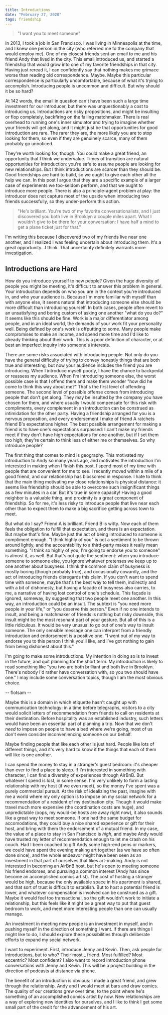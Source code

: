 ```yaml
---
title: Introductions
date: "February 27, 2020"
tags: friendship
---
```

> "I want you to meet someone"

In 2013, I took a job in San Francisco. I was living in Minneapolis at the time, and I knew one person in the city (who referred me to the company that would employ me). One of my closest friends sent an email to me and his friend Andy that lived in the city. This email introduced us, and started a friendship that would grow into one of my favorite friendships in that city.
Having just reread it, I can confidently say that nothing makes me grimace worse than reading old correspondence. Maybe. Maybe this particular correspondence is particularly uncomfortable, because of what it's trying to accomplish. Introducing people is uncommon and difficult. But why should it be so hard? 

At 142 words, the email in question can't have been such a large time investment for our introducer, but there was unquestionably a cost to introducing us. Introductions are risky propositions, and might be insulting or flop completely, backfiring on the failing matchmaker. There is real overhead to running one's inner simulator and trying to imagine whether your friends will get along, and it might just be that opportunities for good introduction are rare. The rarer they are, the more likely you are to stop looking for them, so even if they are genuinely scarce, many of them probably go unnoticed.

They're worth looking for, though.
You could make a great friend, an opportunity that I think we undervalue.
Times of transition are natural opportunities for introduction: you're safe to assume people are looking for new relationships. But I think introductions are scarcer than they should be. Good friendships are hard to build, so we ought to give each other all the help we can. In this post I argue that they are a specific example of a larger case of experiments we too-seldom perform, and that we ought to introduce more people. There is also a principle-agent problem at play: the introducer does not capture most of the upside when introducing two friends successfully, so they under-perform this action.

> "He's brilliant. You're two of my favorite conversationalists, and I just discovered you both live in Brooklyn a couple miles apart. What I wouldn't give to be there for your conversation: I have half a mind to get a plane ticket just for that."

I'm writing this because I discovered two of my friends live near one another, and I realized I was feeling uncertain about introducing them. It's a great opportunity...I think. That uncertainty definitely warrants more investigation.

## Introductions are Hard

How do you introduce yourself to new people? Given the huge diversity of people you might be meeting, it's difficult to answer this problem in general. Your introduction depends on who you are in the context you're introduced in, and who your audience is.
Because I'm more familiar with myself than with anyone else, it seems natural that introducing someone else should be more difficult than introducing yourself. In both cases,
people often revert to an unsatisfying and boring custom of asking one another "what do you do?"
It seems like this should be fine. Work is a major differentiator among people, and in an ideal world, the demands of your work fit your personality well. Being defined by one's work is offputting to some. Many people make compromises to make an income, and spend more time and I'd like to already thinking about their work. This is a poor definition of character, or at best an imperfect inquiry into someone's interests.

There are some risks associated with introducing people. Not only do you have the general difficulty of trying to convey honestly things that are both true and interesting, but now your audience includes the friend you are introducing.
When I introduce myself poorly, I have the chance to backpedal or reassess my audience.
When I'm introducing someone else, the worst possible case is that I offend them and make them wonder "how did he come to think this way about me?" That's the first level of offending someone.
The second level of possible offense comes from introducing people that don't get along.
They may be insulted by the company you have chosen for them, and where usually I would compensate for this risk with compliments, every complement in an introduction can be construed as intimidation for the other party.
Having a friendship arranged for you is a nervous proposition, and every endorsement I make of friend A ratchets friend B's expectations higher.
The best possible arrangement for making a friend is to have one's expectations surpassed: I can't make my friends meet if they don't have high expectations for one another, but if I set them too high, they're certain to think less of either me or themselves.
So why introduce people?

The first thing that comes to mind is geography. This motivated my introduction to Andy so many years ago, and motivates the introduction I'm interested in making when I finish this post. I spend most of my time with people that are convenient for me to see.
I recently moved within a mile of a good friend, and our relationship has blossomed in response.
I hate to think that the main thing motivating my close relationships is physical distance: it seems like friendship should be able to overcome such insignificant things as a few minutes in a car.
But it's true in some capacity! Having a good neighbor is a valuable thing, and proximity is a great component of friendship.
So for me, it's less risky to introduce people that live near each other than to expect them to make a big sacrifice getting across town to meet.

But what do I say? Friend A is brilliant. Friend B is witty. Now each of them feels the obligation to fulfill that expectation, and there is an expectation.
But maybe that's fine.
Maybe just the act of being introduced to someone is compliment enough.
"I think highly of you" is not a sentiment to be thrown around lightly, and the accountability to a third-party makes it really mean something.
"I think so highly of you, I'm going to endorse you to someone" is almost it, as well.
But that's not quite the sentiment: when you introduce someone to someone else, you ignore whatever pretenses we keep up to one another about busyness.
I think the common claim of busyness is mostly boring (though probably true), and occasionally cowardly, and the act of introducing friends disregards this claim.
If you don't want to spend time with someone, maybe that's the best way to tell them, indirectly and with a bit of dishonesty, but having a façade of busyness also carries, to me, a narrative of having lost control of one's schedule.
This façade is ignored, someway, by suggesting that two people meet one another.
In this way, an introduction could be an insult.
The subtext is "you need more people in your life," or "you deserve this person." Even if no one intends to insult, and being a matchmaker of friends is nothing but risky downside, this insult might be the most resonant part of your gesture.
But all of this is a little ridiculous. It would be very unusual to go out of one's way to insult someone. The only sensible message one can interpret from a friendly introduction and endorsement is a positive one. "I went out of my way to endorse you to this person I think you'll like, and I've got nothing to gain from being dishonest about this."

I'm going to make some introductions. My intention in doing so is to invest in the future, and quit planning for the short term. My introduction is likely to read something like "you two are both brilliant and both live in Brooklyn. There's nobody I'd rather have conversation with, so you two should have one." I may include some conversation topics, though I am the most obvious choice.



-- flotsam --

Maybe this is a domain in which etiquette hasn't caught up with communication technology: in a time before telegraphs, visitors to a city would solicit letters of recommendation from friends to call on residents at their destination. Before hospitality was an established industry, such letters would have been an essential part of planning a trip. Now that we don't _need_ to impose on people to have a bed where we're going, most of us don't even consider inconveniencing someone on our behalf.

Maybe finding people that like each other is just hard. People like lots of different things, and it's very hard to know if the things that each of them will like is one another. 

I can spend the money to stay in a stranger's guest bedroom: it's cheaper than ever to find a place to sleep. If I'm interested in something with character, I can find a diversity of experiences through AirBnB. But whatever I spend is lost, in some sense. I'm very unlikely to form a lasting relationship with my host (if we even meet), so the money I've spent was a purely commercial pursuit. At the risk of idealizing the past, imagine with me a world where my only option is to impose on my social network for a recommendation of a resident of my destination city. Though it would make travel much more expensive (the coordination costs are huge), and unpredictable (oops, my would-be hosts are away right now), it also sounds like a great way to meet someone. If one had the same budget for accomodations, they could buy a nice shared experience or gift for their host, and bring with them the endorsement of a mutual friend. In my case, the value of a place to stay in San Francisco is _high_, and maybe Andy would have trusted my letter of recommendation enough to let me crash on his couch. Had I been coached to gift Andy some high-end pens or markers, we could have spent the evening making art together (as we have so often done since), and the whole endeavor might have been seen as an investment in that part of ourselves that likes art-making. Andy is not interested in becoming an AirBnB host, but he's open to meeting someone his friend endorses, and pursuing a common interest (Andy has since become an accomplished comics artist). The cost of hosting a stranger would be high, because the only available space in his apartment is shared, and that sort of trust is difficult to establish. But to host a potential friend is lower, and whatever compensation is involved can be construed as a gift. Maybe it would feel too transactional, so the gift wouldn't work to initiate a relationship, but this feels like it might be a great way to put that guest bedroom to work, and meet more interesting people than one can usually manage.

An investment in meeting new people is an investment in myself, and in pushing myself in the direction of something I want. If there are things I might like to do, I should explore these possibilities through deliberate efforts to expand my social network.

I want to experiment. First, introduce Jenny and Kevin. Then, ask people for introductions, but to who? Their most _ friend. Most fulfilled? Most eccentric? Most confident? I also want to record introduction phone conversations with Jenny and Kevin. This will be a project building in the direction of podcasts at distance via phone.

The benefit of an introduction is obvious: I made a great friend, and grew through the relationship.
Andy and I would meet at bars and draw comics.
The quality of our creations grew over time, to the point where he's something of an accomplished comics artist by now.
New relationships are a way of exploring new identities for ourselves, and I like to think I get some small part of the credit for the advancement of his art.
